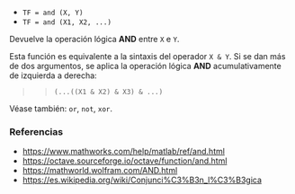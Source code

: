- `TF = and (X, Y)`
- `TF = and (X1, X2, ...)`

Devuelve la operación lógica **AND** entre `X` e `Y`.

Esta función es equivalente a la sintaxis del operador `X & Y`. Si se dan más
de dos argumentos, se aplica la operación lógica **AND** acumulativamente de
izquierda a derecha:

> > `(...((X1 & X2) & X3) & ...)`

Véase también: `or`, `not`, `xor`.

### Referencias

- https://www.mathworks.com/help/matlab/ref/and.html
- https://octave.sourceforge.io/octave/function/and.html
- https://mathworld.wolfram.com/AND.html
- https://es.wikipedia.org/wiki/Conjunci%C3%B3n_l%C3%B3gica
